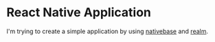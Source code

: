 # React Native Application

I'm trying to create a simple application by using [nativebase](https://nativebase.io/) and [realm](https://realm.io/).
